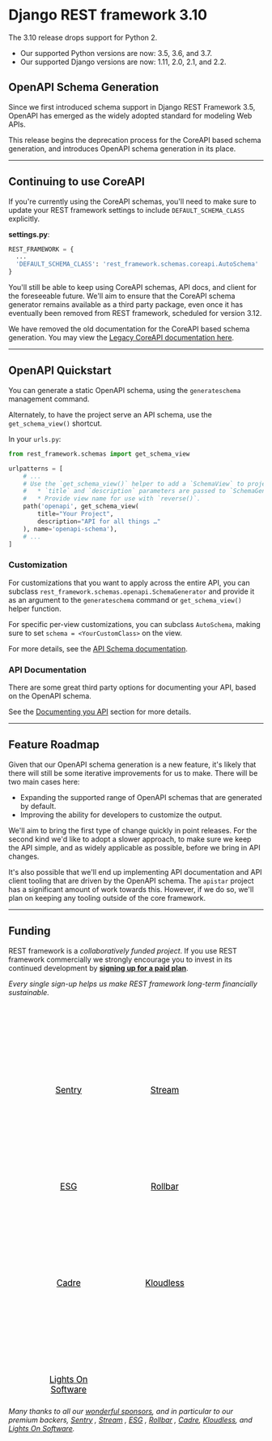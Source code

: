<style>
.promo li a {
    float: left;
    width: 130px;
    height: 20px;
    text-align: center;
    margin: 10px 30px;
    padding: 150px 0 0 0;
    background-position: 0 50%;
    background-size: 130px auto;
    background-repeat: no-repeat;
    font-size: 120%;
    color: black;
}
.promo li {
    list-style: none;
}
</style>

# Django REST framework 3.10

The 3.10 release drops support for Python 2.

* Our supported Python versions are now: 3.5, 3.6, and 3.7.
* Our supported Django versions are now: 1.11, 2.0, 2.1, and 2.2.

## OpenAPI Schema Generation

Since we first introduced schema support in Django REST Framework 3.5, OpenAPI has emerged as the widely adopted
standard for modeling Web APIs.

This release begins the deprecation process for the CoreAPI based schema generation, and introduces OpenAPI schema
generation in its place.

---

## Continuing to use CoreAPI

If you're currently using the CoreAPI schemas, you'll need to make sure to update your REST framework settings to
include `DEFAULT_SCHEMA_CLASS` explicitly.

**settings.py**:

```python
REST_FRAMEWORK = {
  ...
  'DEFAULT_SCHEMA_CLASS': 'rest_framework.schemas.coreapi.AutoSchema'
}
```

You'll still be able to keep using CoreAPI schemas, API docs, and client for the foreseeable future. We'll aim to ensure
that the CoreAPI schema generator remains available as a third party package, even once it has eventually been removed
from REST framework, scheduled for version 3.12.

We have removed the old documentation for the CoreAPI based schema generation. You may view
the [Legacy CoreAPI documentation here][legacy-core-api-docs].

----

## OpenAPI Quickstart

You can generate a static OpenAPI schema, using the `generateschema` management command.

Alternately, to have the project serve an API schema, use the `get_schema_view()`
shortcut.

In your `urls.py`:

```python
from rest_framework.schemas import get_schema_view

urlpatterns = [
    # ...
    # Use the `get_schema_view()` helper to add a `SchemaView` to project URLs.
    #   * `title` and `description` parameters are passed to `SchemaGenerator`.
    #   * Provide view name for use with `reverse()`.
    path('openapi', get_schema_view(
        title="Your Project",
        description="API for all things …"
    ), name='openapi-schema'),
    # ...
]
```

### Customization

For customizations that you want to apply across the entire API, you can
subclass `rest_framework.schemas.openapi.SchemaGenerator` and provide it as an argument to the `generateschema` command
or `get_schema_view()` helper function.

For specific per-view customizations, you can subclass `AutoSchema`, making sure to set `schema = <YourCustomClass>` on
the view.

For more details, see the [API Schema documentation](../api-guide/schemas.md).

### API Documentation

There are some great third party options for documenting your API, based on the OpenAPI schema.

See the [Documenting you API](../topics/documenting-your-api.md) section for more details.

---

## Feature Roadmap

Given that our OpenAPI schema generation is a new feature, it's likely that there will still be some iterative
improvements for us to make. There will be two main cases here:

* Expanding the supported range of OpenAPI schemas that are generated by default.
* Improving the ability for developers to customize the output.

We'll aim to bring the first type of change quickly in point releases. For the second kind we'd like to adopt a slower
approach, to make sure we keep the API simple, and as widely applicable as possible, before we bring in API changes.

It's also possible that we'll end up implementing API documentation and API client tooling that are driven by the
OpenAPI schema. The `apistar` project has a significant amount of work towards this. However, if we do so, we'll plan on
keeping any tooling outside of the core framework.

---

## Funding

REST framework is a *collaboratively funded project*. If you use REST framework commercially we strongly encourage you
to invest in its continued development by **[signing up for a paid plan][funding]**.

*Every single sign-up helps us make REST framework long-term financially sustainable.*

<ul class="premium-promo promo">
    <li><a href="https://getsentry.com/welcome/" style="background-image: url(https://fund-rest-framework.s3.amazonaws.com/sentry130.png)">Sentry</a></li>
    <li><a href="https://getstream.io/try-the-api/?utm_source=drf&utm_medium=banner&utm_campaign=drf" style="background-image: url(https://fund-rest-framework.s3.amazonaws.com/stream-130.png)">Stream</a></li>
    <li><a href="https://software.esg-usa.com" style="background-image: url(https://fund-rest-framework.s3.amazonaws.com/esg-new-logo.png)">ESG</a></li>
    <li><a href="https://rollbar.com" style="background-image: url(https://fund-rest-framework.s3.amazonaws.com/rollbar2.png)">Rollbar</a></li>
    <li><a href="https://cadre.com" style="background-image: url(https://fund-rest-framework.s3.amazonaws.com/cadre.png)">Cadre</a></li>
    <li><a href="https://hubs.ly/H0f30Lf0" style="background-image: url(https://fund-rest-framework.s3.amazonaws.com/kloudless-plus-text.png)">Kloudless</a></li>
    <li><a href="https://lightsonsoftware.com" style="background-image: url(https://fund-rest-framework.s3.amazonaws.com/lightson-dark.png)">Lights On Software</a></li>
</ul>
<div style="clear: both; padding-bottom: 20px;"></div>

*Many thanks to all our [wonderful sponsors][sponsors], and in particular to our premium
backers, [Sentry](https://getsentry.com/welcome/)
, [Stream](https://getstream.io/?utm_source=drf&utm_medium=banner&utm_campaign=drf)
, [ESG](https://software.esg-usa.com/)
, [Rollbar](https://rollbar.com/?utm_source=django&utm_medium=sponsorship&utm_campaign=freetrial)
, [Cadre](https://cadre.com), [Kloudless](https://hubs.ly/H0f30Lf0),
and [Lights On Software](https://lightsonsoftware.com).*

[legacy-core-api-docs]:https://github.com/encode/django-rest-framework/blob/master/docs/coreapi/index.md

[sponsors]: https://fund.django-rest-framework.org/topics/funding/#our-sponsors

[funding]: funding.md
